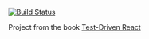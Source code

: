 [book-link]: https://pragprog.com/book/tbreact/test-driven-react

[![Build Status](https://app.travis-ci.com/IainDavis/test-driven-carousel.svg?branch=main)](https://app.travis-ci.com/IainDavis/test-driven-carousel)

Project from the book
[Test-Driven React][book-link]
